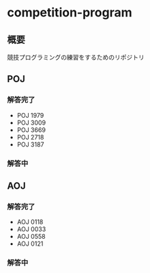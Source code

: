 # competition-program



## 概要



競技プログラミングの練習をするためのリポジトリ



## POJ



### 解答完了

 * POJ 1979
 * POJ 3009
 * POJ 3669
 * POJ 2718
 * POJ 3187

### 解答中


## AOJ


### 解答完了

 * AOJ 0118
 * AOJ 0033
 * AOJ 0558
 * AOJ 0121

### 解答中
